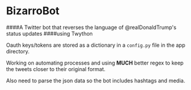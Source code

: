 # BizarroBot

####A Twitter bot that reverses the language of @realDonaldTrump's status updates
####using Twython

Oauth keys/tokens are stored as a dictionary in a `config.py` file in the app directory.

Working on automating processes and using **MUCH** better regex to keep the tweets closer to their
original format.

Also need to parse the json data so the bot includes hashtags and media.
